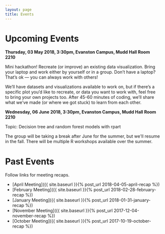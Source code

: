 ```yaml
---
layout: page
title: Events
---
```


# Upcoming Events

**Thursday, 03 May 2018, 3:30pm, Evanston Campus, Mudd Hall Room 2210** 

Mini hackathon! Recreate (or improve) an existing data visualization.  Bring your laptop and work either by yourself or in a group.  Don’t have a laptop?  That’s ok — you can always work with others!  

We’ll have datasets and visualizations available to work on, but if there’s a specific plot you’d like to recreate, or data you want to work with, feel free to bring your own projects too.  After 45-60 minutes of coding, we’ll share what we’ve made (or where we got stuck) to learn from each other.  

**Wednesday, 06 June 2018, 3:30pm, Evanston Campus, Mudd Hall Room 2210**

Topic: Decision tree and random forest models with rpart

The group will be taking a break after June for the summer, but we'll resume in the fall.  There will be multiple R workshops available over the summer.


# Past Events

Follow links for meeting recaps.

* [April Meeting]({{ site.baseurl }}{% post_url 2018-04-05-april-recap %})
* [February Meeting]({{ site.baseurl }}{% post_url 2018-02-28-february-recap %})
* [January Meeting]({{ site.baseurl }}{% post_url 2018-01-31-january-recap %})
* [November Meeting]({{ site.baseurl }}{% post_url 2017-12-04-november-recap %})
* [October Meeting]({{ site.baseurl }}{% post_url 2017-10-19-october-recap %})
